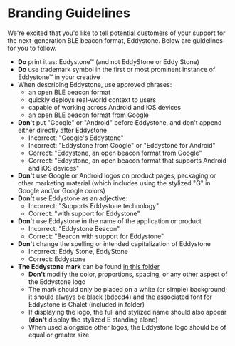 # Branding Guidelines

We're excited that you'd like to tell potential customers of your support for
the next-generation BLE beacon format, Eddystone. Below are guidelines for you
to follow.

- **Do** print it as: Eddystone™ (and not EddyStone or Eddy Stone)
- **Do** use trademark symbol in the first or most prominent instance of Eddystone™
  in your creative
- When describing Eddystone, use approved phrases:
  - an open BLE beacon format
  - quickly deploys real-world context to users
  - capable of working across Android and iOS devices
  - an open BLE beacon format from Google
- **Don't** put "Google" or "Android" before Eddystone, and don't append either
  directly after Eddystone
  - Incorrect: "Google's Eddystone"
  - Incorrect: "Eddystone from Google" or "Eddystone for Android"
  - Correct: "Eddystone, an open beacon format from Google"
  - Correct: "Eddystone, an open beacon format that supports Android and iOS devices"
- **Don't** use Google or Android logos on product pages, packaging or other
  marketing material (which includes using the stylized "G" in Google and/or
  Google colors)
- **Don't** use Eddystone as an adjective:
  - Incorrect: "Supports Eddystone technology"
  - Correct: "with support for Eddystone"
- **Don't** use Eddystone in the name of the application or product
  - Incorrect: "Eddystone Beacon"
  - Correct: "Beacon with support for Eddystone"
- **Don't** change the spelling or intended capitalization of Eddystone
  - Incorrect: Eddy Stone, EddyStone
  - Correct: Eddystone
- **The Eddystone mark** can be found [in this folder][]
  - **Don't** modify the color, proportions, spacing, or any other aspect of the
    Eddystone logo
  - The mark should only be placed on a white (or simple) background; it should
    always be black (bdccd4) and the associated font for Eddystone is Chalet
    (included in folder)
  - If displaying the logo, the full and stylized name should also appear
    (**don't** display the stylized E standing alone)
  - When used alongside other logos, the Eddystone logo should be of equal or
    greater size

[in this folder]: https://drive.google.com/folderview?id=0B6geOwLGWFVYflRlWGtTVDhveXZpOGxQcExmZ3RpTm1aX3lfRFlnUWZ5NUlfRzFBZHFqWUU&usp=sharing
